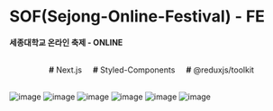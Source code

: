 # SOF(Sejong-Online-Festival) - FE
__세종대학교 온라인 축제 - ONLINE__
<br /><br />
<div align=center>
  <strong>#</strong> Next.js &nbsp; &nbsp; <strong>#</strong> Styled-Components &nbsp; &nbsp; <strong>#</strong> @reduxjs/toolkit
  <br /><br />
</div>

![image](https://user-images.githubusercontent.com/47492535/144883212-5a942554-9a89-4468-8752-7f4f36cfd2e7.png)
![image](https://user-images.githubusercontent.com/47492535/144883244-5793d44c-87c7-4c38-84de-e1ba75d36eb4.png)
![image](https://user-images.githubusercontent.com/47492535/144883283-1eb064e9-fa39-4580-b0a5-b000b5ddbf78.png)
![image](https://user-images.githubusercontent.com/47492535/144883307-330c52d1-cdad-4f27-b141-46f874f46ae1.png)
![image](https://user-images.githubusercontent.com/47492535/144883339-10a81699-b2a4-45c8-9a29-081a7bea41d1.png)
![image](https://user-images.githubusercontent.com/47492535/144883382-8cfd31d6-3824-4ff9-8152-c13da11347fe.png)

<br /><br />
---
<br /><br />
